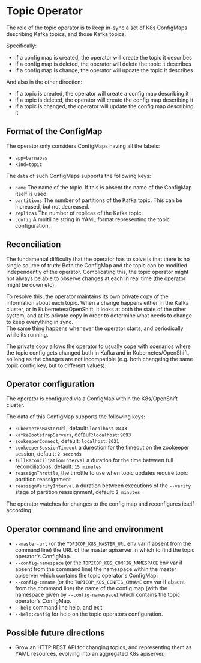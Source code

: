 # Topic Operator

The role of the topic operator is to keep in-sync a set of K8s ConfigMaps describing Kafka topics, 
and those Kafka topics. 

Specifically:
 
* if a config map is created, the operator will create the topic it describes
* if a config map is deleted, the operator will delete the topic it describes
* if a config map is change, the operator will update the topic it describes

And also in the other direction:

* if a topic is created, the operator will create a config map describing it
* if a topic is deleted, the operator will create the config map describing it
* if a topic is changed, the operator will update the config map describing it

## Format of the ConfigMap

The operator only considers ConfigMaps having all the labels:

* `app=barnabas`
* `kind=topic`

The `data` of such ConfigMaps supports the following keys:

* `name` The name of the topic. If this is absent the name of the ConfigMap itself is used.
* `partitions` The number of partitions of the Kafka topic. This can be increased, but not decreased.
* `replicas` The number of replicas of the Kafka topic. 
* `config` A multiline string in YAML format representing the topic configuration. 

## Reconciliation

The fundamental difficulty that the operator has to solve is that there is no 
single source of truth: Both the ConfigMap and the topic can be modified independently 
of the operator. Complicating this, the topic operator might not always be able to observe
changes at each in real time (the operator might be down etc).
 
To resolve this, the operator maintains its own private copy of the 
information about each topic. When a change happens either in the Kafka cluster, or 
in Kubernetes/OpenShift, it looks at both the state of the other system, and at its 
private copy in order to determine what needs to change to keep everything in sync.  
The same thing happens whenever the operator starts, and periodically while its running.

The private copy allows the operator to usually cope with scenarios where the topic 
config gets changed both in Kafka and in Kubernetes/OpenShift, so long as the 
changes are not incompatible (e.g. both changeing the same topic config key, but to 
different values). 


## Operator configuration

The operator is configured via a ConfigMap within the K8s/OpenShift cluster.

The data of this ConfigMap supports the following keys:

* `kubernetesMasterUrl`, default: `localhost:8443`
* `kafkaBootstrapServers`, default:`localhost:9093`
* `zookeeperConnect`, default: `localhost:2021`
* `zookeeperSessionTimeout` a durection for the timeout on the zookeeper session, default: `2 seconds`
* `fullReconciliationInterval` a duration for the time between full reconciliations, default: `15 minutes`
* `reassignThrottle`, the throttle to use when topic updates require topic partition reassignment
* `reassignVerifyInterval` a duration between executions of the `--verify` stage of partition reassignment, default: `2 minutes`  

The operator watches for changes to the config map and reconfigures itself according.


## Operator command line and environment

* `--master-url` (or the `TOPICOP_K8S_MASTER_URL` env var if absent from the command line) 
  the URL of the master apiserver in which to find the topic operator's ConfigMap. 
* `--config-namespace` (or the `TOPICOP_K8S_CONFIG_NAMESPACE` env var if absent from the 
  command line) the namespace within the master apiserver which contains the topic 
  operator's ConfigMap.
* `--config-cmname` (or the `TOPICOP_K8S_CONFIG_CMNAME` env var if absent from the 
  command line) the name of the config map (with the namespace given by `--config-namespace`)
  which contains the topic 
  operator's ConfigMap.
* `--help` command line help, and exit
* `--help:config` for help on the topic operators configuration. 



## Possible future directions

* Grow an HTTP REST API for changing topics, and representing them as YAML resources, evolving into 
  an aggregated K8s apiserver.